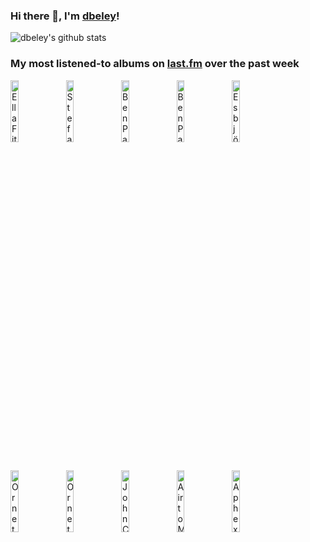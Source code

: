 ### Hi there 👋, I'm [dbeley](https://dbeley.ovh/en)!

![dbeley's github stats](https://github-readme-stats.vercel.app/api?username=dbeley)

### My most listened-to albums on [last.fm](https://www.last.fm/user/d_beley) over the past week

[<img src='https://lastfm.freetls.fastly.net/i/u/300x300/057edfedfc570f768efe772096f7c542.jpg' width='16%' height='16%' alt='Ella Fitzgerald - The Complete Ella in Berlin: Mack the Knife (live)'>](https://www.last.fm/music/ella%2bfitzgerald/the%2bcomplete%2bella%2bin%2bberlin%253a%2bmack%2bthe%2bknife%2b%2528live%2529)&nbsp;
[<img src='https://lastfm.freetls.fastly.net/i/u/300x300/2b5769adac034e518ff4d6028dca7f7e.jpg' width='16%' height='16%' alt='Stefano Bollani - Bollanicarioca'>](https://www.last.fm/music/stefano%2bbollani/bollanicarioca)&nbsp;
[<img src='https://lastfm.freetls.fastly.net/i/u/300x300/9814f9d5aebc1cbe48f1f5bcde85af4d.jpg' width='16%' height='16%' alt='Ben Paterson - Essential Elements'>](https://www.last.fm/music/ben%2bpaterson/essential%2belements)&nbsp;
[<img src='https://lastfm.freetls.fastly.net/i/u/300x300/20d1b449814341b2a2133e0cc9539a59.jpg' width='16%' height='16%' alt='Ben Paterson - Blues for Oscar'>](https://www.last.fm/music/ben%2bpaterson/blues%2bfor%2boscar)&nbsp;
[<img src='https://lastfm.freetls.fastly.net/i/u/300x300/9b19605ed5724ddf96f1dbea92fa8ded.png' width='16%' height='16%' alt='Esbjörn Svensson Trio - Tuesday Wonderland'>](https://www.last.fm/music/esbj%25c3%25b6rn%2bsvensson%2btrio/tuesday%2bwonderland)&nbsp;
<br>
[<img src='https://lastfm.freetls.fastly.net/i/u/300x300/8f9e3369f138099c6306d53bb0a55003.jpg' width='16%' height='16%' alt='Ornette Coleman - Change of the Century'>](https://www.last.fm/music/ornette%2bcoleman/change%2bof%2bthe%2bcentury)&nbsp;
[<img src='https://lastfm.freetls.fastly.net/i/u/300x300/0946b711278220010c0f051555b85156.jpg' width='16%' height='16%' alt='Ornette Coleman - Skies Of America'>](https://www.last.fm/music/ornette%2bcoleman/skies%2bof%2bamerica)&nbsp;
[<img src='https://lastfm.freetls.fastly.net/i/u/300x300/f1e80613d1bc4f38cf38ea4f8d342dad.jpg' width='16%' height='16%' alt='John Coltrane Quartet - Africa Brass, Volume 1 & 2'>](https://www.last.fm/music/john%2bcoltrane%2bquartet/africa%2bbrass%252c%2bvolume%2b1%2b%2526%2b2)&nbsp;
[<img src='https://lastfm.freetls.fastly.net/i/u/300x300/0c15072235f22a5c91b856f998c7173c.jpg' width='16%' height='16%' alt='Airto Moreira - Free'>](https://www.last.fm/music/airto%2bmoreira/free)&nbsp;
[<img src='https://lastfm.freetls.fastly.net/i/u/300x300/00ce7410e6cfd2d0f9f1d847aa793daf.jpg' width='16%' height='16%' alt='Aphex Twin - Selected Ambient Works 85–92'>](https://www.last.fm/music/aphex%2btwin/selected%2bambient%2bworks%2b85%25e2%2580%259392)&nbsp;
<br>

